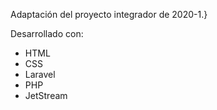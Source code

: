 Adaptación del proyecto integrador de 2020-1.}

  Desarrollado con:
  
   - HTML
   - CSS
   - Laravel
   - PHP
   - JetStream
    
 


